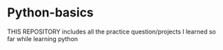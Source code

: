 # Python-basics
THIS REPOSITORY includes all the practice question/projects I learned so far while learning python
